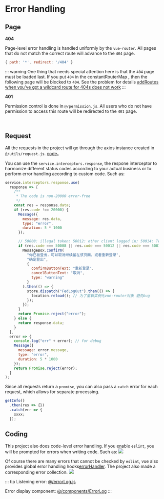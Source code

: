# Error Handling

## Page

**404**

Page-level error handling is handled uniformly by the `vue-router`. All pages that do not match the correct route will advance to the `404` page.

```js
{ path: '*', redirect: '/404' }
```

::: warning
One thing that needs special attention here is that the `404` page must be loaded last. If you put `404` in the constantRouterMap , then the following page will be blocked to `404`. See the problem for details [addRoutes when you've got a wildcard route for 404s does not work](https://github.com/vuejs/vue-router/issues/1176)
:::

**401**

Permission control is done in `@/permission.js`. All users who do not have permission to access this route will be redirected to the `401` page.

<br/>

## Request

All the requests in the project will go through the axios instance created in `@/utils/request.js`. [code](https://github.com/mgbq/nx-admin/blob/master/src/utils/request.js)。

You can use the `service.interceptors.response`, the respone interceptor to harmonize different status codes according to your actual business or to perform error handling according to custom code. Such as:

```js
service.interceptors.response.use(
  response => {
    /**
     * The code is non-20000 error-free
     */
    const res = response.data;
    if (res.code !== 20000) {
      Message({
        message: res.data,
        type: "error",
        duration: 5 * 1000
      });

      // 50008: illegal token; 50012: other client logged in; 50014: Token expired;
      if (res.code === 50008 || res.code === 50012 || res.code === 50014) {
        MessageBox.confirm(
          "你已被登出，可以取消继续留在该页面，或者重新登录",
          "确定登出",
          {
            confirmButtonText: "重新登录",
            cancelButtonText: "取消",
            type: "warning"
          }
        ).then(() => {
          store.dispatch("FedLogOut").then(() => {
            location.reload(); // 为了重新实例化vue-router对象 避免bug
          });
        });
      }
      return Promise.reject("error");
    } else {
      return response.data;
    }
  },
  error => {
    console.log("err" + error); // for debug
    Message({
      message: error.message,
      type: "error",
      duration: 5 * 1000
    });
    return Promise.reject(error);
  }
);
```

Since all requests return a `promise`, you can also pass a `catch` error for each request, which allows for separate processing.

```js
getInfo()
  .then(res => {})
  .catch(err => {
    xxxx;
  });
```

## Coding

This project also does code-level error handling. If you enable `eslint`, you will be prompted for errors when writing code. Such as:
![](https://wpimg.wallstcn.com/b037f47c-1f7b-487f-bb05-32e7300767d2.png)

Of course there are many errors that cannot be checked by `eslint`, vue also provides global error handling hooks[errorHandler](https://vuejs.org/v2/api/#errorHandler). The project also made a corresponding error collection.
![](https://mgbq.github.io/onlinePreview/nxmin-errorLog.gif)

::: tip
Listening error: [@/errorLog.js](https://github.com/mgbq/nx-admin/blob/master/src/errorLog.js)

Error display component: [@/components/ErrorLog](https://github.com/mgbq/nx-admin/blob/master/src/components/ErrorLog/index.vue)
:::
